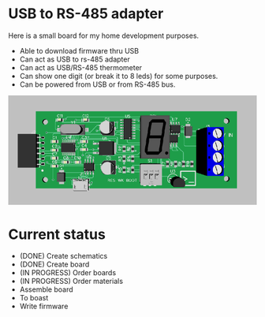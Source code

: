 # USB to RS-485 adapter

Here is a small board for my home development purposes.

- Able to download firmware thru USB
- Can act as USB to rs-485 adapter
- Can act as USB/RS-485 thermometer
- Can show one digit (or break it to 8 leds) for some purposes.
- Can be powered from USB or from RS-485 bus. 

![alt text](https://raw.githubusercontent.com/kiltum/usb-rs485/master/3d_view.png "How it should look")

# Current status

- (DONE) Create schematics
- (DONE) Create board 
- (IN PROGRESS) Order boards
- (IN PROGRESS) Order materials
- Assemble board
- To boast
- Write firmware 